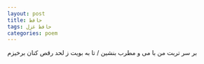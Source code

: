 ```yaml
---
layout: post
title: حافظ
tags: حافظ غزل
categories: poem
---
```


بر سر تربت من با می و مطرب بنشین / تا به بویت ز لحد رقص کنان برخیزم